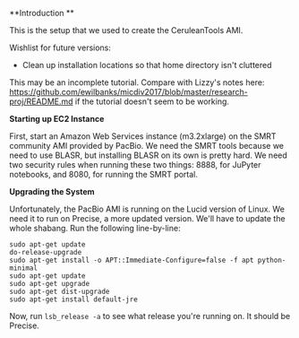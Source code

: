 **Introduction **

This is the setup that we used to create the CeruleanTools AMI.

Wishlist for future versions:
* Clean up installation locations so that home directory isn't cluttered

This may be an incomplete tutorial. Compare with Lizzy's notes here: https://github.com/ewilbanks/micdiv2017/blob/master/research-proj/README.md if the tutorial doesn't seem to be working.

**Starting up EC2 Instance**

First, start an Amazon Web Services instance (m3.2xlarge) on the SMRT community AMI provided by PacBio. We need the SMRT tools because we need to use BLASR, but installing BLASR on its own is pretty hard. We need two security rules when running these two things: 8888, for JuPyter notebooks, and 8080, for running the SMRT portal.

**Upgrading the System**

Unfortunately, the PacBio AMI is running on the Lucid version of Linux. We need it to run on Precise, a more updated version. We'll have to update the whole shabang. Run the following line-by-line:
 
```
sudo apt-get update
do-release-upgrade
sudo apt-get install -o APT::Immediate-Configure=false -f apt python-minimal
sudo apt-get update
sudo apt-get upgrade
sudo apt-get dist-upgrade
sudo apt-get install default-jre

```

Now, run ```lsb_release -a``` to see what release you're running on. It should be Precise.

